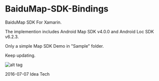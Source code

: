 # BaiduMap-SDK-Bindings
BaiduMap SDK For Xamarin.

The implemention includes Android Map SDK v4.0.0 and Android Loc SDK v6.2.3.

Only a simple Map SDK Demo in "Sample" folder.

Keep updating.

![alt tag](https://cloud.githubusercontent.com/assets/17045801/16650456/bebc04d4-4470-11e6-887c-075e2910a960.png)






2016-07-07 
Idea Tech
